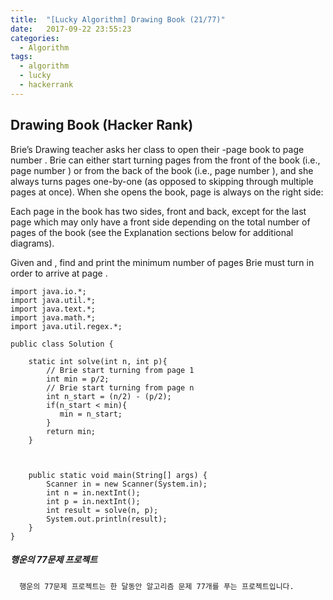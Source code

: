 ```yaml
---
title:  "[Lucky Algorithm] Drawing Book (21/77)"
date:   2017-09-22 23:55:23
categories:
  - Algorithm
tags:
  - algorithm
  - lucky
  - hackerrank
---
```

## Drawing Book (Hacker Rank)
Brie’s Drawing teacher asks her class to open their -page book to page number . Brie can either start turning pages from the front of the book (i.e., page number ) or from the back of the book (i.e., page number ), and she always turns pages one-by-one (as opposed to skipping through multiple pages at once). When she opens the book, page  is always on the right side:

Each page in the book has two sides, front and back, except for the last page which may only have a front side depending on the total number of pages of the book (see the Explanation sections below for additional diagrams).

Given  and , find and print the minimum number of pages Brie must turn in order to arrive at page .

```
import java.io.*;
import java.util.*;
import java.text.*;
import java.math.*;
import java.util.regex.*;

public class Solution {

    static int solve(int n, int p){
        // Brie start turning from page 1
        int min = p/2;
        // Brie start turning from page n
        int n_start = (n/2) - (p/2);
        if(n_start < min){
           min = n_start;
        }
        return min;
    }



    public static void main(String[] args) {
        Scanner in = new Scanner(System.in);
        int n = in.nextInt();
        int p = in.nextInt();
        int result = solve(n, p);
        System.out.println(result);
    }
}

```

##### 행운의 77문제 프로젝트
```
  행운의 77문제 프로젝트는 한 달동안 알고리즘 문제 77개를 푸는 프로젝트입니다.
```
